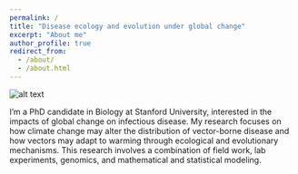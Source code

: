 ```yaml
---
permalink: /
title: "Disease ecology and evolution under global change"
excerpt: "About me"
author_profile: true
redirect_from: 
  - /about/
  - /about.html
---
```


![alt text](https://github.com/lcouper/assets/MaleinFlight.jpg?raw=true)

I’m a PhD candidate in Biology at Stanford University, interested in the impacts of global change on infectious disease. My research focuses on how climate change may alter the distribution of vector-borne disease and how vectors may adapt to warming through ecological and evolutionary mechanisms. This research involves a combination of field work, lab experiments, genomics, and mathematical and statistical modeling. 

